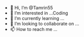 - 👋 Hi, I’m @Tamrin55
- 👀 I’m interested in ...Coding
- 🌱 I’m currently learning ...
- 💞️ I’m looking to collaborate on ...
- 📫 How to reach me ...

<!---
Tamrin55/Tamrin55 is a ✨ special ✨ repository because its `README.md` (this file) appears on your GitHub profile.
You can click the Preview link to take a look at your changes.
--->
